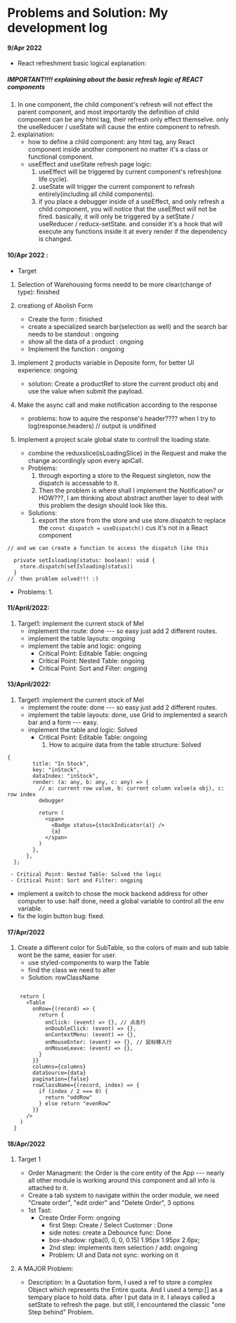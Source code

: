 # Problems and Solution: My development log

#### 9/Apr 2022

- React refreshment basic logical explanation:

##### IMPORTANT!!!! explaining about the basic refresh logic of REACT components

1. In one component, the child component's refresh will not effect the parent component, and most importantly the definition of child component can be any html tag, their refresh only effect themselve. only the useReducer / useState will cause the entire component to refresh.
2. explaination:
   - how to define a child component: any html tag, any React component inside another component no matter it's a class or functional component.
   - useEffect and useState refresh page logic:
     1. useEffect will be triggered by current component's refresh(one life cycle).
     2. useState will trigger the current component to refresh entirely(including all child components).
     3. if you place a debugger inside of a useEffect, and only refresh a child component, you will notice that the useEffect will not be fired. basically, it will only be triggered by a setState / useReducer / reducx-setState. and consider it's a hook that will execute any functions inside it at every render if the dependency is changed.

#### 10/Apr 2022 :

- Target

1. Selection of Warehousing forms needd to be more clear(change of type): finished

2. creationg of Abolish Form

   - Create the form : finished
   - create a specialized search bar(selection as well) and the search bar needs to be standout : ongoing
   <!-- - be able to switch from abolish to edit product info -->
   - show all the data of a product : ongoing
   - Implement the function : ongoing

3. implement 2 products variable in Deposite form, for better UI experience: ongoing

   - solution: Create a productRef to store the current product obj and use the value when submit the payload.

4. Make the async call and make notification according to the response

   - problems: how to aquire the response's header???? when I try to log(response.headers) // output is undifined

5. Implement a project scale global state to controll the loading state.
   - combine the reduxslice(isLoadingSlice) in the Request and make the change accordingly upon every apiCall.
   - Problems:
     1. through exporting a store to the Request singleton, now the dispatch is accessable to it.
     2. Then the problem is where shall I implement the Notification? or HOW???, I am thinking about abstract another layer to deal with this problem the design should look like this.
   - Solutions:
     1. export the store from the store and use store.dispatch to replace the `const dispatch = useDispatch()` cus it's not in a React component

```
// and we can create a function to access the dispatch like this

  private setIsloading(status: boolean): void {
    store.dispatch(setIsloading(status))
  }
//  then problem solved!!! :)
```

- Problems:
  1.

#### 11/April/2022:

1. Target1: implement the current stock of Mel
   - implement the route: done --- so easy just add 2 different routes.
   - implement the table layouts: ongoing
   - implement the table and logic: ongoing
     - Critical Point: Editable Table: ongoing
     - Critical Point: Nested Table: ongoing
     - Critical Point: Sort and Filter: ongping

#### 13/April/2022:

1. Target1: implement the current stock of Mel
   - implement the route: done --- so easy just add 2 different routes.
   - implement the table layouts: done, use Grid to implemented a search bar and a form --- easy.
   - implement the table and logic: Solved
     - Critical Point: Editable Table: ongoing
       1. How to acquire data from the table structure: Solved

```
{
        title: "In Stock",
        key: "inStock",
        dataIndex: "inStock",
        render: (a: any, b: any, c: any) => {
          // a: current row value, b: current column value(a obj), c: row index
          debugger

          return (
            <span>
              <Badge status={stockIndicator(a)} />
              {a}
            </span>
          )
        },
      },
  };
```

     - Critical Point: Nested Table: Solved the logic
     - Critical Point: Sort and Filter: ongping

- implement a switch to chose the mock backend address for other computer to use: half done, need a global variable to control all the env variable.
- fix the login button bug: fixed.

#### 17/Apr/2022

1. Create a different color for SubTable, so the colors of main and sub table wont be the same, easier for user.
   - use styled-components to warp the Table
   - find the class we need to alter
   - Solution: rowClassName

```

    return (
      <Table
        onRow={(record) => {
          return {
            onClick: (event) => {}, // 点击行
            onDoubleClick: (event) => {},
            onContextMenu: (event) => {},
            onMouseEnter: (event) => {}, // 鼠标移入行
            onMouseLeave: (event) => {},
          }
        }}
        columns={columns}
        dataSource={data}
        pagination={false}
        rowClassName={(record, index) => {
          if (index / 2 === 0) {
            return "oddRow"
          } else return "evenRow"
        }}
      />
    )
  }
```

#### 18/Apr/2022

1.  Target 1

    - Order Managment: the Order is the core entity of the App --- nearly all other module is working around this component and all info is attached to it.
    - Create a tab system to navigate within the order module, we need "Create order", "edit order" and "Delete Order", 3 options
    - 1st Tast:
      - Create Order Form: ongoing
        - first Step: Create / Select Customer : Done
        - side notes: create a Debounce func: Done
        - box-shadow: rgba(0, 0, 0, 0.15) 1.95px 1.95px 2.6px;
        - 2nd step: implements item selection / add: ongoing
        - Problem: UI and Data not sync: working on it

2.  A MAJOR Problem:
    - Description: In a Quotation form, I used a ref to store a complex Object which represents the Entire quota. And I used a temp:[] as a tempary place to hold data. after I put data in it. I always called a setState to refresh the page. but still, I encountered the classic "one Step behind" Problem.
